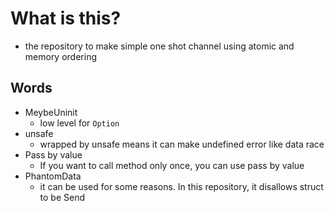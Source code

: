 # What is this?
- the repository to make simple one shot channel using atomic and memory ordering

## Words
- MeybeUninit
    - low level for `Option`
- unsafe
    - wrapped by unsafe means it can make undefined error like data race
- Pass by value
    - If you want to call method only once, you can use pass by value
- PhantomData
    - it can be used for some reasons. In this repository, it disallows struct to be Send